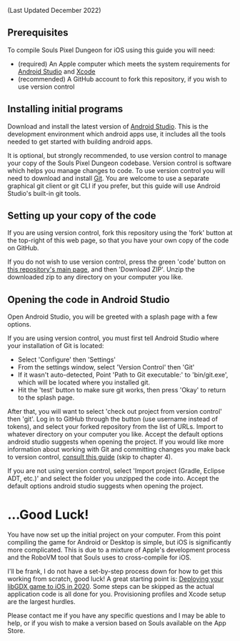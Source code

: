 (Last Updated December 2022)

## Prerequisites

To compile Souls Pixel Dungeon for iOS using this guide you will need:
- (required) An Apple computer which meets the system requirements for [Android Studio](https://developer.android.com/studio#get-android-studio) and [Xcode](https://developer.apple.com/xcode/)
- (recommended) A GitHub account to fork this repository, if you wish to use version control

## Installing initial programs

Download and install the latest version of [Android Studio](https://developer.android.com/studio). This is the development environment which android apps use, it includes all the tools needed to get started with building android apps.

It is optional, but strongly recommended, to use version control to manage your copy of the Souls Pixel Dungeon codebase. Version control is software which helps you manage changes to code. To use version control you will need to download and install [Git](https://git-scm.com/downloads). You are welcome to use a separate graphical git client or git CLI if you prefer, but this guide will use Android Studio's built-in git tools.

## Setting up your copy of the code

If you are using version control, fork this repository using the 'fork' button at the top-right of this web page, so that you have your own copy of the code on GitHub.

If you do not wish to use version control, press the green 'code' button on [this repository's main page](https://github.com/00-Evan/souls-pixel-dungeon), and then 'Download ZIP'. Unzip the downloaded zip to any directory on your computer you like.

## Opening the code in Android Studio

Open Android Studio, you will be greeted with a splash page with a few options.

If you are using version control, you must first tell Android Studio where your installation of Git is located:
- Select 'Configure' then 'Settings'
- From the settings window, select 'Version Control' then 'Git'
- If it wasn't auto-detected, Point 'Path to Git executable:' to 'bin/git.exe', which will be located where you installed git.
- Hit the 'test' button to make sure git works, then press 'Okay' to return to the splash page.

After that, you will want to select 'check out project from version control' then 'git'. Log in to GitHub through the button (use username instead of tokens), and select your forked repository from the list of URLs. Import to whatever directory on your computer you like. Accept the default options android studio suggests when opening the project. If you would like more information about working with Git and committing changes you make back to version control, [consult this guide](https://code.tutsplus.com/tutorials/working-with-git-in-android-studio--cms-30514) (skip to chapter 4).

If you are not using version control, select 'Import project (Gradle, Eclipse ADT, etc.)' and select the folder you unzipped the code into. Accept the default options android studio suggests when opening the project.

# ...Good Luck!

You have now set up the initial project on your computer. From this point compiling the game for Android or Desktop is simple, but iOS is significantly more complicated. This is due to a mixture of Apple's development process and the RoboVM tool that Souls uses to cross-compile for iOS.

I'll be frank, I do not have a set-by-step process down for how to get this working from scratch, good luck! A great starting point is: [Deploying your libGDX game to iOS in 2020](https://medium.com/@bschulte19e/deploying-your-libgdx-game-to-ios-in-2020-4ddce8fff26c). Some steps can be skipped as the actual application code is all done for you. Provisioning profiles and Xcode setup are the largest hurdles.

Please contact me if you have any specific questions and I may be able to help, or if you wish to make a version based on Souls available on the App Store.